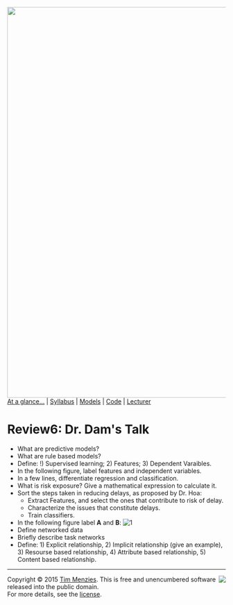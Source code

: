 [<img width=900 src="https://raw.githubusercontent.com/txt/mase/master/img/banner1.png">](https://github.com/txt/mase/blob/master/README.md)   
[At a glance...](https://github.com/txt/mase/blob/master/OVERVIEW.md) |
[Syllabus](https://github.com/txt/mase/blob/master/SYLLABUS.md) |
[Models](https://github.com/txt/mase/blob/master/MODELS.md) |
[Code](https://github.com/txt/mase/tree/master/src) |
[Lecturer](http://menzies.us) 


# Review6: Dr. Dam's Talk

+ What are predictive models?
+ What are rule based models?
+ Define: !) Supervised learning; 2) Features; 3) Dependent Varaibles.
+ In the following figure, label features and independent variables.
+ In a few lines, differentiate regression and classification.
+ What is risk exposure? Give a mathematical expression to calculate it.
+ Sort the steps taken in reducing delays, as proposed by Dr. Hoa:
  * Extract Features, and select the ones that contribute to risk of delay.
  * Characterize the issues that constitute delays.
  * Train classifiers.
+ In the following figure label **A** and **B**:
![1](https://cloud.githubusercontent.com/assets/1433964/10259938/29db384a-693c-11e5-8163-69f25542da9a.png)
+ Define networked data
+ Briefly describe task networks
+ Define: 1) Explicit relationship, 2) Implicit relationship (give an example), 3) Resourse based relationship, 4) Attribute based relationship, 5) Content based relationship.

_________

<img align=right src="https://raw.githubusercontent.com/txt/mase/master/img/pd-icon.png">Copyright © 2015 [Tim Menzies](http://menzies.us).
This is free and unencumbered software released into the public domain.   
For more details, see the [license](https://github.com/txt/mase/blob/master/LICENSE.md).

